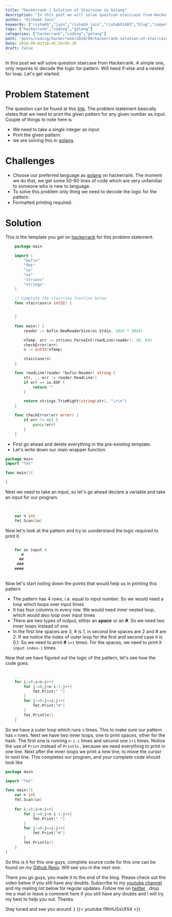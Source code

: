 ```yaml
---
title: "Hackerrank | Solution of Staircase in Golang"
description: "In this post we will solve question staircase from Hackerrank. A simple one, only requires to decode the logic for pattern. Will need if-else and a nested for loop. Let's get started."
author: "Rishabh Jain"
keywords: ["rishabh","jain","rishabh jain","rishabh1403","blog","competitive","coding","programming","tech","technology","go","golang","hackerrank","solution","tutorial","staircase"]
tags: ["hackerrank","coding","golang"]
categories: ["hackerrank","coding","golang"]
path: "posts/coding/hackerrank/2018/09/hackerrank-solution-of-staircase-in-golang/"
date: 2018-09-01T16:45:26+05:30
draft: false
---
```

In this post we will solve question staircase from Hackerrank. A simple one, only requires to decode the logic for pattern. Will need if-else and a nested for loop. Let's get started.
<!--more-->
# Problem Statement
The question can be found at this [link](https://www.hackerrank.com/challenges/staircase/problem). The problem statement basically states that we need to print the given pattern for any given number as input.
Couple of things to note here is 

* We need to take a single integer as input.
* Print the given pattern.
* we are solving this in [golang](https://golang.org/).

# Challenges

* Choose our preferred language as [golang](https://golang.org/) on hackerrank. The moment we do that, we get some 50-60 lines of code which are very unfamiliar to someone who is new to language.
* To solve this problem only thing we need to decode the logic for the pattern.
* Formatted printing required.

# Solution

This is the template you get on [hackerrank](https://www.hackerrank.com/) for this problem statement.

```go
    package main

    import (
        "bufio"
        "fmt"
        "io"
        "os"
        "strconv"
        "strings"
    )

    // Complete the staircase function below.
    func staircase(n int32) {


    }

    func main() {
        reader := bufio.NewReaderSize(os.Stdin, 1024 * 1024)

        nTemp, err := strconv.ParseInt(readLine(reader), 10, 64)
        checkError(err)
        n := int32(nTemp)

        staircase(n)
    }

    func readLine(reader *bufio.Reader) string {
        str, _, err := reader.ReadLine()
        if err == io.EOF {
            return ""
        }

        return strings.TrimRight(string(str), "\r\n")
    }

    func checkError(err error) {
        if err != nil {
            panic(err)
        }
    }

```
* First go ahead and delete everything in the pre-existing template.
* Let's write down our main wrapper function.

```go
package main
import "fmt"

func main(){

}
```
Next we need to take an input, so let's go ahead declare a variable and take an input for our program.

```go

    ...
    var n int
    fmt.Scan(&n)

```

Now let's look at the pattern and try to uunderstand the logic required to print it.

```go

    for an input 4
       #
      ##
     ###
    ####
    
```

Now let's start noting down the points that would help us in printing this pattern

* The pattern has 4 rows, i.e. equal to input number. So we would need a loop which loops over input times
* It has four columns in every row. We would need inner nested loop, which would also loop over input times
* There are two types of output, either an ***space*** or an ***#***. So we need two inner loops instead of one.
* In the first line spaces are 3, # is 1, in second line spaces are 2 and # are 2. If we notice the index of outer loop for the first and second case it is 0,1. So we need to print ***#*** `i+i` times. For the spaces, we need to print it `input-index-1` times. 

Now that we have figured out the logic of the pattern, let's see how the code goes.

```go

    ...
    for i:=0;i<n;i++{
        for j:=0;j<n-i-1;j++{
            fmt.Print(" ")
        }
        for j:=0;j<=i;j++{
            fmt.Print("#")
        }
        fmt.Println()
    }

```

So we have a outer loop which runs `n` times. This to make sure our pattern has `n` rows. Next we have two inner loops, one to print spaces, other for the hash. The first one is running `n-i-i` times and second one `i+1` times. Notice the use of `Print` instead of `Println` , because we need everything to print in one line. Next after the inner loops we print a new line, to move the cursor to next line. This completes our program, and your complete code should look like 

```go
package main

import "fmt"

func main(){
    var n int
    fmt.Scan(&n)
    
    for i:=0;i<n;i++{
        for j:=0;j<n-i-1;j++{
            fmt.Print(" ")
        }
        for j:=0;j<=i;j++{
            fmt.Print("#")
        }
        fmt.Println()
    }
}
```
So this is it for this one guys, complete source code for this one can be found on my [Github Repo](https://github.com/rishabh1403/hackerrank-golang-solutions/blob/master/practice/algorithms/warmup/staircase.go). Will see you in the next one.
  
There you go guys, you made it to the end of the blog. Please check out the video below if you still have any doubts. Subscribe to my [youtube channel](https://www.youtube.com/channel/UC4syrEYE9_fzeVBajZIyHlA) and my mailing list below for regular updates. Follow me on [twitter](https://www.twitter.com/rishabhjain1403) , drop me a mail or leave a comment here if you still have any doubts and I will try my best to help you out. Thanks

Stay tuned and see you around :)
{{< youtube f9hHJSxUfX4 >}} 
